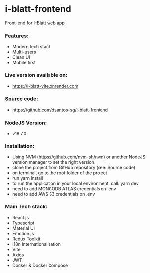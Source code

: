 # i-blatt-frontend
Front-end for I-Blatt web app

### Features:
- Modern tech stack
- Multi-users
- Clean UI
- Mobile first

### Live version available on:
- https://i-blatt-vite.onrender.com

### Source code:
- https://github.com/dsantos-sg/i-blatt-frontend

### NodeJS Version:
- v18.7.0

### Installation:
- Using NVM (https://github.com/nvm-sh/nvm) or another NodeJS version manager to set the right version.
- clone the project from GitHub repository (see: Source code)
- on terminal, go to the root folder of the project
- run yarn install
- to run the application in your local environment, call: yarn dev
- need to add MONGODB ATLAS credentials on .env
- need to add AWS S3 credentials on .env


### Main Tech stack:
- React.js
- Typescript
- Material UI
- Emotion.js
- Redux Toolkit
- i18n Internationalization
- Vite
- Axios
- JWT
- Docker & Docker Compose




